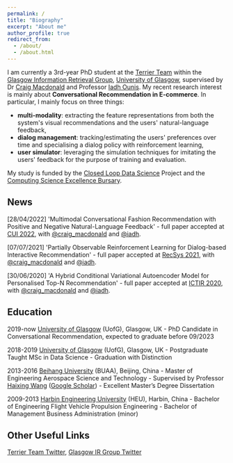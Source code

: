 ```yaml
---
permalink: /
title: "Biography"
excerpt: "About me"
author_profile: true
redirect_from: 
  - /about/
  - /about.html
---
```


I am currently a 3rd-year PhD student at the [Terrier Team](http://terrierteam.dcs.gla.ac.uk/index.html) within the [Glasgow Information Retrieval Group](https://www.gla.ac.uk/schools/computing/research/researchsections/ida-section/informationretrieval/#), [University of Glasgow](https://www.gla.ac.uk/), supervised by Dr [Craig Macdonald](http://www.dcs.gla.ac.uk/~craigm/) and Professor [Iadh Ounis](http://www.dcs.gla.ac.uk/~ounis/).
My recent research interest is mainly about **Conversational Recommendation in E-commerce**. In particular, I mainly focus on three things:
- **multi-modality**: extracting the feature representations from both the system's visual recommendations and the users' natural-language feedback,
- **dialog management**: tracking/estimating the users' preferences over time and specialising a dialog policy with reinforcement learning,
- **user simulator**: leveraging the simulation techniques for imitating the users' feedback for the purpose of training and evaluation.

My study is funded by the [Closed Loop Data Science](https://www.gla.ac.uk/schools/computing/research/researchsections/ida-section/closedloop/) Project and the [Computing Science Excellence Bursary](https://www.gla.ac.uk/scholarships/schoolofcomputingscienceinternationalexcellenceawards/).

News
------
[28/04/2022] 'Multimodal Conversational Fashion Recommendation with Positive and Negative Natural-Language Feedback' - full paper accepted at [CUI 2022](https://www.conversationaluserinterfaces.org/2022/), with [@craig_macdonald](https://twitter.com/craig_macdonald) and [@iadh](https://twitter.com/iadh).

[07/07/2021] 'Partially Observable Reinforcement Learning for Dialog-based Interactive Recommendation' - full paper accepted at [RecSys 2021](https://recsys.acm.org/recsys21/), with [@craig_macdonald](https://twitter.com/craig_macdonald) and [@iadh](https://twitter.com/iadh).

[30/06/2020] 'A Hybrid Conditional Variational Autoencoder Model for Personalised Top-N Recommendation' - full paper accepted at [ICTIR 2020](https://ictir2020.org/), with [@craig_macdonald](https://twitter.com/craig_macdonald) and [@iadh](https://twitter.com/iadh).

Education
------
2019-now  [University of Glasgow](https://www.gla.ac.uk/) (UofG), Glasgow, UK
          - PhD Candidate in Conversational Recommendation, expected to graduate before 09/2023

2018-2019 [University of Glasgow](https://www.gla.ac.uk/) (UofG), Glasgow, UK
          - Postgraduate Taught            MSc in Data Science
          - Graduation with Distinction

2013-2016 [Beihang University](https://ev.buaa.edu.cn/) (BUAA), Beijing, China
          - Master of Engineering          Aerospace Science and Technology
          - Supervised by Professor [Haixing Wang](http://www.sa.buaa.edu.cn/info/1150/6863.htm) ([Google Scholar](https://scholar.google.com/citations?user=8tWY8XAAAAAJ&hl=en))
          - Excellent Master’s Degree Dissertation

2009-2013 [Harbin Engineering University](https://english.hrbeu.edu.cn/) (HEU), Harbin, China
          - Bachelor of Engineering        Flight Vehicle Propulsion Engineering
          - Bachelor of Management         Business Administration (minor)

Other Useful Links
------
[Terrier Team Twitter](https://twitter.com/terrierteam), [Glasgow IR Group Twitter](https://twitter.com/IR_Glasgow)
